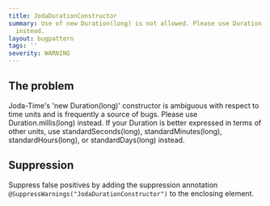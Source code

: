 ```yaml
---
title: JodaDurationConstructor
summary: Use of new Duration(long) is not allowed. Please use Duration.millis(long)
  instead.
layout: bugpattern
tags: ''
severity: WARNING
---
```


<!--
*** AUTO-GENERATED, DO NOT MODIFY ***
To make changes, edit the @BugPattern annotation or the explanation in docs/bugpattern.
-->


## The problem
Joda-Time's 'new Duration(long)' constructor is ambiguous with respect to time units and is frequently a source of bugs. Please use Duration.millis(long) instead. If your Duration is better expressed in terms of other units, use standardSeconds(long), standardMinutes(long), standardHours(long), or standardDays(long) instead.

## Suppression
Suppress false positives by adding the suppression annotation `@SuppressWarnings("JodaDurationConstructor")` to the enclosing element.
